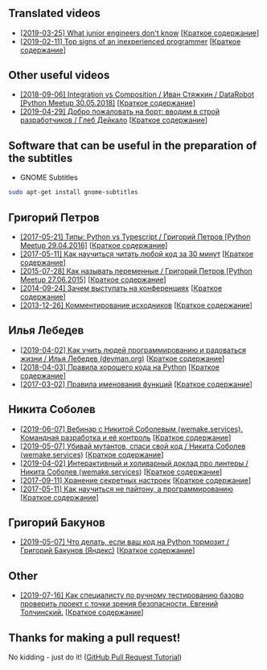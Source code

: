 # 
## Translated videos 
* [\[2019-03-25\] What junior engineers don't know](https://youtu.be/NMuL6xOY1Ro) \[[Краткое содержание](./NMuL6xOY1Ro/README.md)\]
* [\[2019-02-11\] Top signs of an inexperienced programmer](https://youtu.be/-W_VsLXmjJU) \[[Краткое содержание](./-W_VsLXmjJU/README.md)\]

## Other useful videos
* [\[2018-09-06\] Integration vs Composition / Иван Стяжкин / DataRobot [Python Meetup 30.05.2018]](https://youtu.be/Ytbm1BfDGRg) \[[Краткое содержание](./Ytbm1BfDGRg/README.md)\]
* [\[2019-04-29\] Добро пожаловать на борт: вводим в строй разработчиков / Глеб Дейкало](https://youtu.be/oYxVxiNnfxg) \[[Краткое содержание](./oYxVxiNnfxg/README.md)\]

## Software that can be useful in the preparation of the subtitles
* GNOME Subtitles
```bash
sudo apt-get install gnome-subtitles
```
## Григорий Петров
* [\[2017-05-21\] Типы: Python vs Typescript / Григорий Петров [Python Meetup 29.04.2016]](https://youtu.be/Xa-RHjUvQR0) \[[Краткое содержание](./Xa-RHjUvQR0/README.md)\]
* [\[2017-05-11\] Как научиться читать любой код за 30 минут](https://youtu.be/gaoc9MPZ4bw) \[[Краткое содержание](./gaoc9MPZ4bw/README.md)\]
* [\[2015-07-28\] Как называть переменные / Григорий Петров [Python Meetup 27.06.2015]](https://youtu.be/z5WkDQVeYU4) \[[Краткое содержание](./z5WkDQVeYU4/README.md)\]
* [\[2014-09-24\] Зачем выступать на конференциях](https://youtu.be/Lj65d9srGRY) \[[Краткое содержание](./Lj65d9srGRY/README.md)\]
* [\[2013-12-26\] Комментирование исходников](https://youtu.be/-SRUctRR_4s) \[[Краткое содержание](./-SRUctRR_4s/README.md)\]

## Илья Лебедев
* [\[2019-04-02\] Как учить людей программированию и радоваться жизни / Илья Лебедев (devman.org)](https://youtu.be/Z3KC_7DphQA) \[[Краткое содержание](./Z3KC_7DphQA/README.md)\]
* [\[2018-04-03\] Правила хорошего кода на Python](https://youtu.be/Awu261IB6QI) \[[Краткое содержание](./Awu261IB6QI/README.md)\]
* [\[2017-03-02\] Правила именования функций](https://youtu.be/S6fRGNstG-M) \[[Краткое содержание](./S6fRGNstG-M/README.md)\]

## Никита Соболев
* [\[2019-06-07\] Вебинар с Никитой Соболевым (wemake.services). Командная разработка и её контроль](https://youtu.be/QwhlC5mnPaY) \[[Краткое содержание](./QwhlC5mnPaY/README.md)\]
* [\[2019-05-07\] Убивай мутантов, спаси свой код / Никита Соболев (wemake.services)](https://youtu.be/FFM7arjAFmM) \[[Краткое содержание](./FFM7arjAFmM/README.md)\]
* [\[2019-04-02\] Интерактивный и холиварный доклад про линтеры / Никита Соболев (wemake.services)](https://youtu.be/7IVCOzL41Lk) \[[Краткое содержание](./7IVCOzL41Lk/README.md)\]
* [\[2017-09-11\] Хранение секретных настроек](https://youtu.be/xtr3sUZUnQA) \[[Краткое содержание](./xtr3sUZUnQA/README.md)\]
* [\[2017-05-11\] Как научиться не пайтону, а программированию](https://youtu.be/LODGssEJpNc) \[[Краткое содержание](./LODGssEJpNc/README.md)\]

## Григорий Бакунов
* [\[2019-05-07\] Что делать, если ваш код на Python тормозит / Григорий Бакунов (Яндекс)](https://youtu.be/77B2-Pk1fls) \[[Краткое содержание](./77B2-Pk1fls/README.md)\]

## Other
* [\[2019-07-16\] Как специалисту по ручному тестированию базово проверить проект с точки зрения безопасности. Евгений Толчинский.](https://youtu.be/LJQ7IDjIL5Q) \[[Краткое содержание](./LJQ7IDjIL5Q/README.md)\]

## Thanks for making a pull request!
No kidding - just do it! 
([GitHub Pull Request Tutorial](https://www.thinkful.com/learn/github-pull-request-tutorial/#Time-to-Submit-Your-First-PR))
